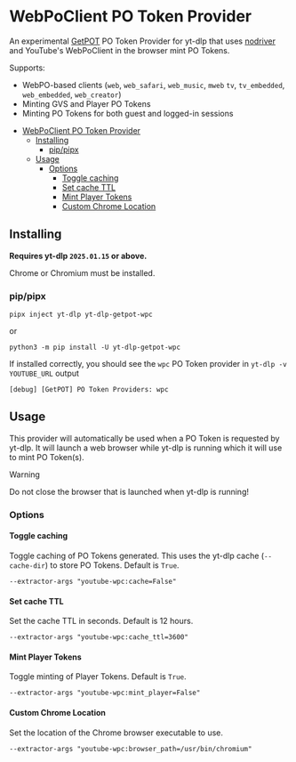 # WebPoClient PO Token Provider

An experimental [GetPOT](https://github.com/coletdjnz/yt-dlp-get-pot) PO Token Provider for yt-dlp that uses [nodriver](https://github.com/ultrafunkamsterdam/nodriver) and YouTube's WebPoClient in the browser mint PO Tokens.

Supports:
- WebPO-based clients (`web`, `web_safari`, `web_music`, `mweb` `tv`, `tv_embedded`, `web_embedded`, `web_creator`)
- Minting GVS and Player PO Tokens
- Minting PO Tokens for both guest and logged-in sessions

<!-- TOC -->
* [WebPoClient PO Token Provider](#webpoclient-po-token-provider)
  * [Installing](#installing)
    * [pip/pipx](#pippipx)
  * [Usage](#usage)
    * [Options](#options)
      * [Toggle caching](#toggle-caching)
      * [Set cache TTL](#set-cache-ttl)
      * [Mint Player Tokens](#mint-player-tokens)
      * [Custom Chrome Location](#custom-chrome-location)
<!-- TOC -->

## Installing

**Requires yt-dlp `2025.01.15` or above.**

Chrome or Chromium must be installed.

### pip/pipx

```
pipx inject yt-dlp yt-dlp-getpot-wpc
```

or

```
python3 -m pip install -U yt-dlp-getpot-wpc
```


If installed correctly, you should see the `wpc` PO Token provider in `yt-dlp -v YOUTUBE_URL` output

    [debug] [GetPOT] PO Token Providers: wpc


## Usage

This provider will automatically be used when a PO Token is requested by yt-dlp. It will launch a web browser while yt-dlp is running which it will use to mint PO Token(s).

> [!WARNING]
> Do not close the browser that is launched when yt-dlp is running!

### Options

#### Toggle caching

Toggle caching of PO Tokens generated. This uses the yt-dlp cache (`--cache-dir`) to store PO Tokens. Default is `True`.

`--extractor-args "youtube-wpc:cache=False"`

#### Set cache TTL

Set the cache TTL in seconds. Default is 12 hours.

`--extractor-args "youtube-wpc:cache_ttl=3600"`


#### Mint Player Tokens

Toggle minting of Player Tokens. Default is `True`.

`--extractor-args "youtube-wpc:mint_player=False"`

#### Custom Chrome Location

Set the location of the Chrome browser executable to use.

`--extractor-args "youtube-wpc:browser_path=/usr/bin/chromium"`